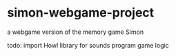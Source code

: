 # simon-webgame-project

a webgame version of the memory game Simon

todo:
import Howl library for sounds
program game logic

